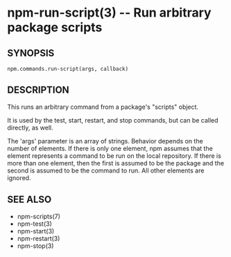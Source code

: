 npm-run-script(3) -- Run arbitrary package scripts
==================================================
































<extoc></extoc>

## SYNOPSIS

    npm.commands.run-script(args, callback)

## DESCRIPTION

This runs an arbitrary command from a package's "scripts" object.

It is used by the test, start, restart, and stop commands, but can be
called directly, as well.

The 'args' parameter is an array of strings. Behavior depends on the number
of elements.  If there is only one element, npm assumes that the element
represents a command to be run on the local repository. If there is more than
one element, then the first is assumed to be the package and the second is
assumed to be the command to run. All other elements are ignored.

## SEE ALSO

* npm-scripts(7)
* npm-test(3)
* npm-start(3)
* npm-restart(3)
* npm-stop(3)
